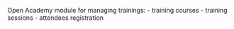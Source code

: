 
Open Academy module for managing trainings:
            - training courses
            - training sessions
            - attendees registration
